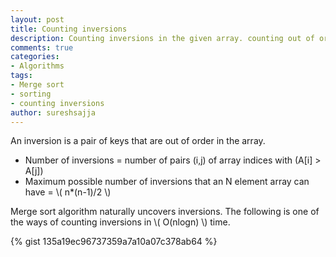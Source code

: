 ```yaml
---
layout: post
title: Counting inversions
description: Counting inversions in the given array. counting out of order keys in the array
comments: true
categories:
- Algorithms
tags:
- Merge sort
- sorting
- counting inversions
author: sureshsajja
---
```


An inversion is a pair of keys that are out of order in the array.

* Number of inversions = number of pairs (i,j) of array indices with (A[i] > A[j]) 
* Maximum possible number of inversions that an N element array can have = \\( n*(n-1)/2 \\)


Merge sort algorithm naturally uncovers inversions. The following is one of the ways of counting inversions in \\( O(nlogn) \\) time.

{% gist 135a19ec96737359a7a10a07c378ab64 %}
